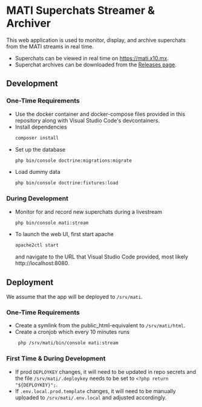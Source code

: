 # MATI Superchats Streamer & Archiver
This web application is used to monitor, display, and archive superchats from the MATI streams in real time.
* Superchats can be viewed in real time on https://mati.x10.mx.
* Superchat archives can be downloaded from the [Releases page](https://github.com/iCantSneed/mati-superchats/releases).

## Development
### One-Time Requirements
* Use the docker container and docker-compose files provided in this repository along with Visual Studio Code's devcontainers.
* Install dependencies
  ```bash
  composer install
  ```
* Set up the database
  ```bash
  php bin/console doctrine:migrations:migrate
  ```
* Load dummy data
  ```bash
  php bin/console doctrine:fixtures:load
  ```

### During Development
* Monitor for and record new superchats during a livestream
  ```bash
  php bin/console mati:stream
  ```
* To launch the web UI, first start apache
  ```bash
  apache2ctl start
  ```
  and navigate to the URL that Visual Studio Code provided, most likely http://localhost:8080.

## Deployment
We assume that the app will be deployed to `/srv/mati`.

### One-Time Requirements
* Create a symlink from the public_html-equivalent to `/srv/mati/html`.
* Create a cronjob which every 10 minutes runs
  ```bash
   php /srv/mati/bin/console mati:stream
   ```

### First Time & During Development
* If prod `DEPLOYKEY` changes, it will need to be updated in repo secrets and the file `/srv/mati/.deploykey` needs to be set to `<?php return "${DEPLOYKEY}";`.
* If `.env.local.prod.template` changes, it will need to be manually uploaded to `/srv/mati/.env.local` and adjusted accordingly.
